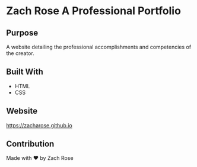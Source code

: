 # Zach Rose A Professional Portfolio
 
## Purpose 
A website detailing the professional accomplishments and competencies of the creator. 
 
## Built With
* HTML
* CSS
 
## Website
https://zacharose.github.io
 
## Contribution
Made with ❤️ by Zach Rose

